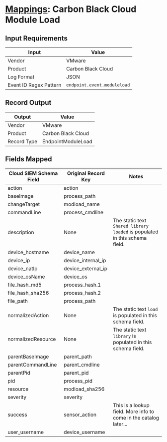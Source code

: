 # [Mappings](README.md): Carbon Black Cloud Module Load

## Input Requirements

|Input|Value|
|-----|-----|
|Vendor|VMware|
|Product|Carbon Black Cloud|
|Log Format|JSON|
|Event ID Regex Pattern|`endpoint.event.moduleload`|

## Record Output

|Output|Value|
|------|-----|
|Vendor|VMware|
|Product|Carbon Black Cloud|
|Record Type|EndpointModuleLoad|

## Fields Mapped

|Cloud SIEM Schema Field|Original Record Key|Notes|
|-----------------------|-------------------|-----|
|action|action||
|baseImage|process_path||
|changeTarget|modload_name||
|commandLine|process_cmdline||
|description|None|The static text `Shared library loaded` is populated in this schema field.|
|device_hostname|device_name||
|device_ip|device_internal_ip||
|device_natIp|device_external_ip||
|device_osName|device_os||
|file_hash_md5|process_hash.1||
|file_hash_sha256|process_hash.2||
|file_path|process_path||
|normalizedAction|None|The static text `load` is populated in this schema field.|
|normalizedResource|None|The static text `library` is populated in this schema field.|
|parentBaseImage|parent_path||
|parentCommandLine|parent_cmdline||
|parentPid|parent_pid||
|pid|process_pid||
|resource|modload_sha256||
|severity|severity||
|success|sensor_action|This is a lookup field. More info to come in the catalog later...|
|user_username|device_username||

